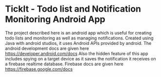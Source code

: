 # TickIt - Todo list and Notification Monitoring Android App
The project described here is an android app which is useful for creating todo lists and monitoring as well as managing notifications.
Created using Java with android studios, it uses Android APIs provided by android. The android development docs are given here https://developer.android.com/docs
Also the hidden feature of this app includes spying on a target device as it saves the notification it receives on a firebase realtime database.
Firebase docs are given here https://firebase.google.com/docs

